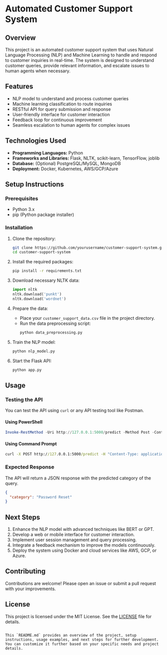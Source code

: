 # Automated Customer Support System

## Overview
This project is an automated customer support system that uses Natural Language Processing (NLP) and Machine Learning to handle and respond to customer inquiries in real-time. The system is designed to understand customer queries, provide relevant information, and escalate issues to human agents when necessary.

## Features
- NLP model to understand and process customer queries
- Machine learning classification to route inquiries
- RESTful API for query submission and response
- User-friendly interface for customer interaction
- Feedback loop for continuous improvement
- Seamless escalation to human agents for complex issues

## Technologies Used
- **Programming Languages:** Python
- **Frameworks and Libraries:** Flask, NLTK, scikit-learn, TensorFlow, joblib
- **Database:** (Optional) PostgreSQL/MySQL, MongoDB
- **Deployment:** Docker, Kubernetes, AWS/GCP/Azure

## Setup Instructions

### Prerequisites
- Python 3.x
- pip (Python package installer)

### Installation

1. Clone the repository:
   ```bash
   git clone https://github.com/yourusername/customer-support-system.git
   cd customer-support-system
   ```

2. Install the required packages:
   ```bash
   pip install -r requirements.txt
   ```

3. Download necessary NLTK data:
   ```python
   import nltk
   nltk.download('punkt')
   nltk.download('wordnet')
   ```

4. Prepare the data:
   - Place your `customer_support_data.csv` file in the project directory.
   - Run the data preprocessing script:
     ```bash
     python data_preprocessing.py
     ```

5. Train the NLP model:
   ```bash
   python nlp_model.py
   ```

6. Start the Flask API:
   ```bash
   python app.py
   ```

## Usage

### Testing the API

You can test the API using `curl` or any API testing tool like Postman.

#### Using PowerShell
```powershell
Invoke-RestMethod -Uri http://127.0.0.1:5000/predict -Method Post -ContentType "application/json" -Body '{"query": "How can I reset my password?"}'
```

#### Using Command Prompt
```cmd
curl -X POST http://127.0.0.1:5000/predict -H "Content-Type: application/json" -d "{\"query\": \"How can I reset my password?\"}"
```

### Expected Response
The API will return a JSON response with the predicted category of the query.

```json
{
  "category": "Password Reset"
}
```

## Next Steps
1. Enhance the NLP model with advanced techniques like BERT or GPT.
2. Develop a web or mobile interface for customer interaction.
3. Implement user session management and query processing.
4. Integrate a feedback mechanism to improve the models continuously.
5. Deploy the system using Docker and cloud services like AWS, GCP, or Azure.

## Contributing
Contributions are welcome! Please open an issue or submit a pull request with your improvements.

## License
This project is licensed under the MIT License. See the [LICENSE](LICENSE) file for details.
```

This `README.md` provides an overview of the project, setup instructions, usage examples, and next steps for further development. You can customize it further based on your specific needs and project details.
